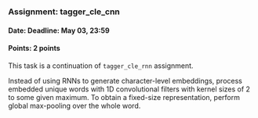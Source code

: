### Assignment: tagger_cle_cnn
#### Date: Deadline: May 03, 23:59
#### Points: 2 points

This task is a continuation of `tagger_cle_rnn` assignment.

Instead of using RNNs to generate character-level embeddings, process embedded
unique words with 1D convolutional filters with kernel sizes of 2 to some given
maximum. To obtain a fixed-size representation, perform global max-pooling over
the whole word.
